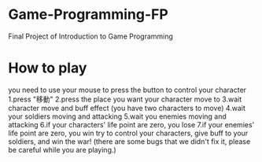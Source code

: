 # Game-Programming-FP
Final Project of Introduction to Game Programming
# How to play
you need to use your mouse to press the button to control your character
1.press "移動"
2.press the place you want your character move to
3.wait character move and buff effect
(you have two characters to move)
4.wait your soldiers moving and attacking
5.wait you enemies moving and attacking
6.if your characters' life point are zero, you lose
7.if your enemies' life point are zero, you win
try to control your characters, give buff to your soldiers, and win the war!
(there are some bugs that we didn't fix it, please be careful while you are playing.)
